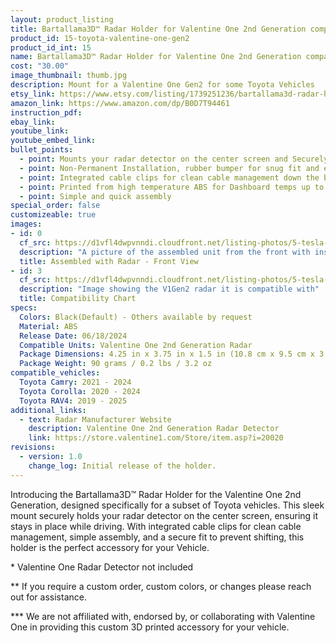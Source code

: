 ```yaml
---
layout: product_listing
title: Bartallama3D™ Radar Holder for Valentine One 2nd Generation compatible with some Toyota Vehicles
product_id: 15-toyota-valentine-one-gen2
product_id_int: 15
name: Bartallama3D™ Radar Holder for Valentine One 2nd Generation compatible with some Toyota Vehicles
cost: "30.00"
image_thumbnail: thumb.jpg
description: Mount for a Valentine One Gen2 for some Toyota Vehicles
etsy_link: https://www.etsy.com/listing/1739251236/bartallama3d-radar-holder-for-valentine
amazon_link: https://www.amazon.com/dp/B0D7T94461
instruction_pdf: 
ebay_link: 
youtube_link: 
youtube_embed_link: 
bullet_points:
  - point: Mounts your radar detector on the center screen and Securely holds the radar detector
  - point: Non-Permanent Installation, rubber bumper for snug fit and easy removal for storage
  - point: Integrated cable clips for clean cable management down the back of your screen
  - point: Printed from high temperature ABS for Dashboard temps up to 160F (MAX 212F)
  - point: Simple and quick assembly
special_order: false
customizeable: true
images:
- id: 0
  cf_src: https://d1vfl4dwpvnndi.cloudfront.net/listing-photos/5-tesla-valentine-one-rm-gen2/0.jpg
  description: "A picture of the assembled unit from the front with installed Valentine One Gen2 unit"
  title: Assembled with Radar - Front View
- id: 3
  cf_src: https://d1vfl4dwpvnndi.cloudfront.net/listing-photos/5-tesla-valentine-one-rm-gen2/3.jpg
  description: "Image showing the V1Gen2 radar it is compatible with"
  title: Compatibility Chart
specs:
  Colors: Black(Default) - Others available by request 
  Material: ABS
  Release Date: 06/18/2024
  Compatible Units: Valentine One 2nd Generation Radar
  Package Dimensions: 4.25 in x 3.75 in x 1.5 in (10.8 cm x 9.5 cm x 3.8cm) [HxWxD]
  Package Weight: 90 grams / 0.2 lbs / 3.2 oz
compatible_vehicles:
  Toyota Camry: 2021 - 2024
  Toyota Corolla: 2020 - 2024
  Toyota RAV4: 2019 - 2025
additional_links:
  - text: Radar Manufacturer Website
    description: Valentine One 2nd Generation Radar Detector
    link: https://store.valentine1.com/Store/item.asp?i=20020
revisions:
  - version: 1.0
    change_log: Initial release of the holder.
---
```


Introducing the Bartallama3D™ Radar Holder for the Valentine One 2nd Generation, designed specifically for a subset of Toyota vehicles. This sleek mount securely holds your radar detector on the center screen, ensuring it stays in place while driving. With integrated cable clips for clean cable management, simple assembly, and a secure fit to prevent shifting, this holder is the perfect accessory for your Vehicle.

\* Valentine One Radar Detector not included

\*\* If you require a custom order, custom colors, or changes please reach out for assistance.

\*\*\* We are not affiliated with, endorsed by, or collaborating with Valentine One in providing this custom 3D printed accessory for your vehicle. 

